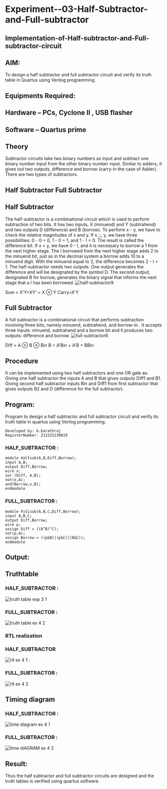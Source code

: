 # Experiment--03-Half-Subtractor-and-Full-subtractor
## Implementation-of-Half-subtractor-and-Full-subtractor-circuit
## AIM:
To design a half subtractor and full subtractor circuit and verify its truth table in Quartus using Verilog programming.

## Equipments Required:
## Hardware – PCs, Cyclone II , USB flasher
## Software – Quartus prime
## Theory
Subtractor circuits take two binary numbers as input and subtract one binary number input from the other binary number input. Similar to adders, it gives out two outputs, difference and borrow (carry-in the case of Adder). There are two types of subtractors.

## Half Subtractor Full Subtractor
## Half Subtractor
The half-subtractor is a combinational circuit which is used to perform subtraction of two bits. It has two inputs, X (minuend) and Y (subtrahend) and two outputs D (difference) and B (borrow). To perform x - y, we have to check the relative magnitudes of x and y. If x ;;, y, we have three possibilities: 0 - 0 = 0, 1 - 0 = 1, and 1 - I = 0. The result is called the difference bit. If x < y, we have 0 - I, and it is necessary to borrow a 1 from the next higher stage. The I borrowed from the next higher stage adds 2 to the minuend bit, just as in the decimal system a borrow adds 10 to a minuend digit. With the minuend equal to 2, the difference becomes 2 - I = 1. The half-subtractor needs two outputs. One output generates the difference and will be designated by the symbol D. The second output, designated B for borrow, generates the binary signal that informs the next stage that a I has been borrowed.
![half-subtractor9](https://user-images.githubusercontent.com/36288975/166112538-58c3bc7c-ee5d-4e6a-ac8d-8e8328efe27a.png)


Sum = X'Y+XY' = X ⊕ Y
Carry=X'Y

## Full Subtractor
A full subtractor is a combinational circuit that performs subtraction involving three bits, namely minuend, subtrahend, and borrow-in . It accepts three inputs: minuend, subtrahend and a borrow bit and it produces two outputs: difference and borrow. 
![full-subtractor6](https://user-images.githubusercontent.com/36288975/166112541-24c68359-3de8-4674-ae22-8272ffc385ed.png)


Diff = A ⊕ B ⊕ Bin B = A'Bin + A'B + BBin

## Procedure
It can be implemented using two half subtractors and one OR gate as: Giving one half subtractor the inputs A and B that gives outputs Diff1 and B1. Giving second half subtractor inputs Bin and Diff1 from first subtractor that gives outputs B2 and D (difference for the full subtractor).

## Program:
Program to design a half subtractor and full subtractor circuit and verify its truth table in quartus using Verilog programming.
```
Developed by: b.barathraj
RegisterNumber: 212222230019
```
### HALF_SUBTRACTOR :
```
module Halfsub(A,B,Diff,Borrow);
input A,B;
output Diff,Borrow;
wire x;
xor (Diff, A,B);
not(x,A);
and(Borrow,x,B);
endmodule
```
### FULL_SUBTRACTOR :
```
module FulLsub(A,B,C,Diff,Borrow);
input A,B,C;
output Diff,Borrow;
wire p;
assign Diff = ((A^B)^C);
not(p,A);
assign Borrow = ((p&B)|(p&C)|(B&C));
endmodule
```
## Output:
## Truthtable
### HALF_SUBTRACTOR :

![truth table exp 3 1](https://github.com/bharathraj1905/Experiment--03-Half-Subtractor-and-Full-subtractor/assets/121490575/5ef2dfe3-562c-4b33-8425-c5e1586ba0a5)


### FULL_SUBTRACTOR :
![truth table ex 4 2](https://github.com/bharathraj1905/Experiment--03-Half-Subtractor-and-Full-subtractor/assets/121490575/1f23f4f4-3d2d-4541-83fb-7ae1f7608f44)


### RTL realization
### HALF_SUBTRACTOR
![rtl ex 4 1](https://github.com/bharathraj1905/Experiment--03-Half-Subtractor-and-Full-subtractor/assets/121490575/7e3590b2-faf9-4283-ab44-c16ad0e32196)
 :

### FULL_SUBTRACTOR :
![rtl ex 4 2](https://github.com/bharathraj1905/Experiment--03-Half-Subtractor-and-Full-subtractor/assets/121490575/f4b84447-90a4-4f20-88f4-8195cedf373f)


## Timing diagram 
### HALF_SUBTRACTOR :
![time diagram ex 4 1](https://github.com/bharathraj1905/Experiment--03-Half-Subtractor-and-Full-subtractor/assets/121490575/3ce21cb8-7b87-4316-92d5-80433f574f11)


### FULL_SUBTRACTOR :
![time diAGRAM ex 4 2](https://github.com/bharathraj1905/Experiment--03-Half-Subtractor-and-Full-subtractor/assets/121490575/2a0ff24e-d346-4938-942d-df907b8b43b5)


## Result:
Thus the half subtractor and full subtractor circuits are designed and the truth tables is verified using quartus software.
